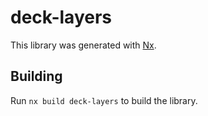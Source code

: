 # deck-layers

This library was generated with [Nx](https://nx.dev).

## Building

Run `nx build deck-layers` to build the library.
